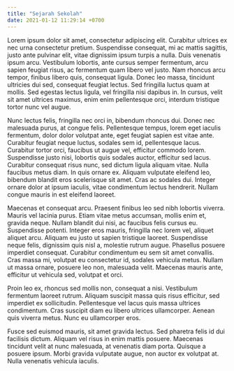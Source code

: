```yaml
---
title: "Sejarah Sekolah"
date: 2021-01-12 11:29:14 +0700
---
```

Lorem ipsum dolor sit amet, consectetur adipiscing elit. Curabitur ultrices ex nec urna consectetur pretium. Suspendisse consequat, mi ac mattis sagittis, justo ante pulvinar elit, vitae dignissim ipsum turpis a nulla. Duis venenatis ipsum arcu. Vestibulum lobortis, ante cursus semper fermentum, arcu sapien feugiat risus, ac fermentum quam libero vel justo. Nam rhoncus arcu tempor, finibus libero quis, consequat ligula. Donec leo massa, tincidunt ultricies dui sed, consequat feugiat lectus. Sed fringilla luctus quam at mollis. Sed egestas lectus ligula, vel fringilla nisi dapibus in. In cursus, velit sit amet ultrices maximus, enim enim pellentesque orci, interdum tristique tortor nunc vel augue.

Nunc lectus felis, fringilla nec orci in, bibendum rhoncus dui. Donec nec malesuada purus, at congue felis. Pellentesque tempus, lorem eget iaculis fermentum, dolor dolor volutpat ante, eget feugiat sapien est vitae ante. Curabitur feugiat neque luctus, sodales sem id, pellentesque lacus. Curabitur tortor orci, faucibus ut augue vel, efficitur commodo lorem. Suspendisse justo nisi, lobortis quis sodales auctor, efficitur sed lacus. Curabitur consequat risus nunc, sed dictum ligula aliquam vitae. Nulla faucibus metus diam. In quis ornare ex. Aliquam vulputate eleifend leo, bibendum blandit eros scelerisque sit amet. Cras ac sodales dui. Integer ornare dolor at ipsum iaculis, vitae condimentum lectus hendrerit. Nullam congue mauris in est eleifend laoreet.

Maecenas et consequat arcu. Praesent finibus leo sed nibh lobortis viverra. Mauris vel lacinia purus. Etiam vitae metus accumsan, mollis enim et, gravida neque. Nullam blandit dui nisi, ac faucibus felis cursus eu. Suspendisse potenti. Integer eros mauris, fringilla nec lorem vel, aliquet aliquet arcu. Aliquam eu justo ut sapien tristique laoreet. Suspendisse neque felis, dignissim quis nisl a, molestie rutrum augue. Phasellus posuere imperdiet consequat. Curabitur condimentum eu sem sit amet convallis. Cras massa mi, volutpat eu consectetur id, sodales vehicula metus. Nullam ut massa ornare, posuere leo non, malesuada velit. Maecenas mauris ante, efficitur ut vehicula sed, volutpat et orci.

Proin leo ex, rhoncus sed mollis non, consequat a nisi. Vestibulum fermentum laoreet rutrum. Aliquam suscipit massa quis risus efficitur, sed imperdiet ex sollicitudin. Pellentesque vel lacus quis massa ultrices condimentum. Cras suscipit diam eu libero ultrices ullamcorper. Aenean quis viverra metus. Nunc eu ullamcorper eros.

Fusce sed euismod mauris, sit amet gravida lectus. Sed pharetra felis id dui facilisis dictum. Aliquam vel risus in enim mattis posuere. Maecenas tincidunt velit at nunc malesuada, at venenatis diam porta. Quisque a posuere ipsum. Morbi gravida vulputate augue, non auctor ex volutpat at. Nulla venenatis vehicula iaculis. 